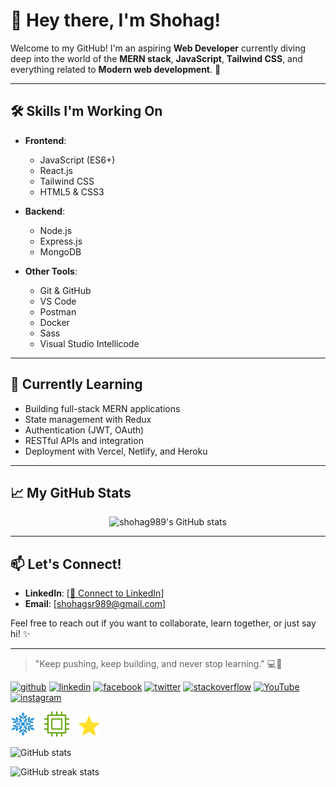 # 👋 Hey there, I'm Shohag!

Welcome to my GitHub! I'm an aspiring **Web Developer** currently diving deep into the world of the **MERN stack**, **JavaScript**, **Tailwind CSS**, and everything related to **Modern web development**. 🚀

---

## 🛠️ Skills I'm Working On
- **Frontend**:  
  - JavaScript (ES6+)
  - React.js
  - Tailwind CSS
  - HTML5 & CSS3
  
- **Backend**:  
  - Node.js
  - Express.js
  - MongoDB

- **Other Tools**:  
  - Git & GitHub
  - VS Code
  - Postman
  - Docker
  - Sass
  - Visual Studio Intellicode

---

## 🌱 Currently Learning
- Building full-stack MERN applications
- State management with Redux
- Authentication (JWT, OAuth)
- RESTful APIs and integration
- Deployment with Vercel, Netlify, and Heroku

---

## 📈 My GitHub Stats
<p align="center">
  <img src="https://github-readme-stats.vercel.app/api?username=shohag989&show_icons=true&theme=radical" alt="shohag989's GitHub stats" />
</p>

---

## 📫 Let's Connect!
- **LinkedIn**: [[🔗 Connect to LinkedIn](https://www.linkedin.com/in/shohag-sr989)]
- **Email**: [shohagsr989@gmail.com]

Feel free to reach out if you want to collaborate, learn together, or just say hi! ✨

---

> "Keep pushing, keep building, and never stop learning." 💻🚀



[<img src='https://cdn.jsdelivr.net/npm/simple-icons@3.0.1/icons/github.svg' alt='github' height='40'>](https://github.com/shohag989)  [<img src='https://cdn.jsdelivr.net/npm/simple-icons@3.0.1/icons/linkedin.svg' alt='linkedin' height='40'>](https://www.linkedin.com/in/shohag_sr989/)  [<img src='https://cdn.jsdelivr.net/npm/simple-icons@3.0.1/icons/facebook.svg' alt='facebook' height='40'>](https://www.facebook.com/shohag.sr989)  [<img src='https://cdn.jsdelivr.net/npm/simple-icons@3.0.1/icons/twitter.svg' alt='twitter' height='40'>](https://twitter.com/shohag_sr989)  [<img src='https://cdn.jsdelivr.net/npm/simple-icons@3.0.1/icons/stackoverflow.svg' alt='stackoverflow' height='40'>](https://stackoverflow.com/users/shohag_sr989)  [<img src='https://cdn.jsdelivr.net/npm/simple-icons@3.0.1/icons/youtube.svg' alt='YouTube' height='40'>](https://www.youtube.com/channel/https://www.youtube.com/@Shohag_sr989)  [<img src='https://cdn.jsdelivr.net/npm/simple-icons@3.0.1/icons/instagram.svg' alt='instagram' height='40'>](shohag_sr989)  

<a href='https://archiveprogram.github.com/'><img src='https://raw.githubusercontent.com/acervenky/animated-github-badges/master/assets/acbadge.gif' width='40' height='40'></a> <a href='https://docs.github.com/en/developers'><img src='https://raw.githubusercontent.com/acervenky/animated-github-badges/master/assets/devbadge.gif' width='40' height='40'></a> <a href='https://stars.github.com/'><img src='https://raw.githubusercontent.com/acervenky/animated-github-badges/master/assets/starbadge.gif' width='35' height='35'></a> 

![GitHub stats](https://github-readme-stats.vercel.app/api?username=shohag989&show_icons=true)  

![GitHub streak stats](https://streak-stats.demolab.com/?user=shohag989)  

